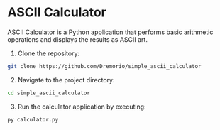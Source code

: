 # ASCII Calculator

ASCII Calculator is a Python application that performs basic arithmetic operations and displays the results as ASCII art.


1. Clone the repository:

```bash
git clone https://github.com/Dremorio/simple_ascii_calculator
```


2. Navigate to the project directory:

```bash
cd simple_ascii_calculator
```


3. Run the calculator application by executing:

```bash
py calculator.py
```
